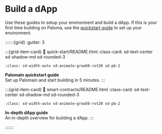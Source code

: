# Build a dApp

Use these guides to setup your environment and build a dApp. If this is your first time building on Paloma, use the [quickstart guide](../Palomain/README.md) to set up your environment.

:::::::{grid}
:gutter: 3

:::{grid-item-card}
:link: quick-start/README.html
:class-card: sd-text-center sd-shadow-md sd-rounded-3
```{image} /img/Palomain.png
:class: sd-width-auto sd-animate-grow50-rot20 sd-pb-2
```
**Palomain quickstart guide**  
Set up Palomain and start building in 5 minutes.
:::

:::{grid-item-card}
:link: smart-contracts/README.html
:class-card: sd-text-center sd-shadow-md sd-rounded-3
```{image} /img/Build_a_dApp_ver2.svg
:class: sd-width-auto sd-animate-grow50-rot20 sd-pb-2
```
**In-depth dApp guide**  
An in-depth overview for building a dApp.
:::

:::::::
